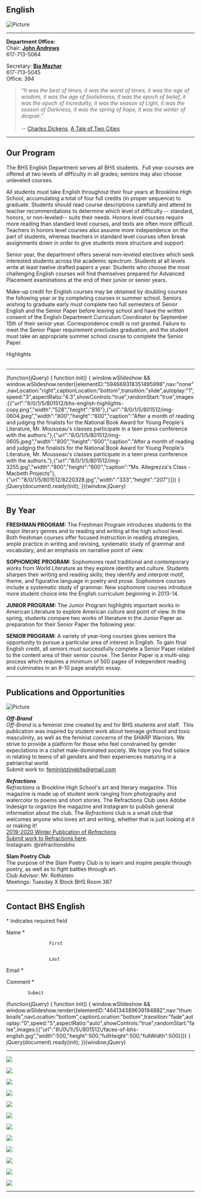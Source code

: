 **English**
-----------

![Picture](/uploads/8/0/1/5/801512/published/library-banner-0.png?1635895277)

* * *

**Department Office:**  
Chair: [**John Andrews**](mailto:john_andrews@psbma.org)  
617-713-5064  
  
Secretary: **[Bia Mazhar](mailto:rabia_mazhar@psbma.org)**  
617-713-5045  
Office: 394   
  

> _“It was the best of times, it was the worst of times, it was the age of wisdom, it was the age of foolishness, it was the epoch of belief, it was the epoch of incredulity, it was the season of Light, it was the season of Darkness, it was the spring of hope, it was the winter of despair.”_  
> ​  
> \-- [Charles Dickens](https://quotecatalog.com/communicator/charles-dickens), [A Tale of Two Cities](http://www.amazon.com/Tale-Cities-Dover-Thrift-Editions/dp/0486406512%3FSubscriptionId%3DAKIAJTSZJQ3RY4PK4ONQ%26tag%3Dquotecat-20%26linkCode%3Dxm2%26camp%3D2025%26creative%3D165953%26creativeASIN%3D0486406512?tag=quotecat-20)

* * *

Our Program
-----------

The BHS English Department serves all BHS students.  Full year courses are offered at two levels of difficulty in all grades; seniors may also choose unleveled courses.  
  
All students must take English throughout their four years at Brookline High School, accumulating a total of four full credits (in proper sequence) to graduate. Students should read course descriptions carefully and attend to teacher recommendations to determine which level of difficulty -- standard, honors, or non-leveled-- suits their needs. Honors level courses require more reading than standard level courses, and texts are often more difficult. Teachers in honors level courses also assume more independence on the part of students, whereas teachers in standard level courses often break assignments down in order to give students more structure and support.  
  
​Senior year, the department offers several non-leveled electives which seek interested students across the academic spectrum. Students at all levels write at least twelve drafted papers a year. Students who choose the most challenging English courses will find themselves prepared for Advanced Placement examinations at the end of their junior or senior years.  
  
Make-up credit for English courses may be obtained by doubling courses the following year or by completing courses in summer school. Seniors wishing to graduate early must complete two full semesters of Senior English and the Senior Paper before leaving school and have the written consent of the English Department Curriculum Coordinator by September 15th of their senior year. Correspondence credit is not granted. Failure to meet the Senior Paper requirement precludes graduation, and the student must take an appropriate summer school course to complete the Senior Paper.  

  
  
Highlights  
​  

-----------------------

(function(jQuery) {
function init() { window.wSlideshow && window.wSlideshow.render({elementID:"594669318351495998",nav:"none",navLocation:"right",captionLocation:"bottom",transition:"slide",autoplay:"1",speed:"3",aspectRatio:"4:3",showControls:"true",randomStart:"true",images:\[{"url":"8/0/1/5/801512/bhs-english-highlights-copy.png","width":"528","height":"816"},{"url":"8/0/1/5/801512/img-0604.jpeg","width":"800","height":"600","caption":"After a month of reading and judging the finalists for the National Book Award for Young People&#x27;s Literature, Mr. Mousseau&#x27;s classes participate in a teen press conference with the authors."},{"url":"8/0/1/5/801512/img-0605.jpeg","width":"800","height":"600","caption":"After a month of reading and judging the finalists for the National Book Award for Young People&#x27;s Literature, Mr. Mousseau&#x27;s classes participate in a teen press conference with the authors."},{"url":"8/0/1/5/801512/img-3255.jpg","width":"800","height":"600","caption":"Ms. Allegrezza&#x27;s Class - Macbeth Projects"},{"url":"8/0/1/5/801512/8220328.jpg","width":"333","height":"207"}\]}) }
jQuery(document).ready(init);
})(window.jQuery)

* * *

By Year
-------

**​FRESHMAN PROGRAM:** The Freshman Program introduces students to the major literary genres and to reading and writing at the high school level. Both freshman courses offer focused instruction in reading strategies, ample practice in writing and revising, systematic study of grammar and vocabulary, and an emphasis on narrative point of view.  
  
**SOPHOMORE PROGRAM:** Sophomores read traditional and contemporary works from World Literature as they explore identity and culture. Students sharpen their writing and reading skills; they identify and interpret motif, theme, and figurative language in poetry and prose. Sophomore courses include a systematic study of grammar. New sophomore courses introduce more student choice into the English curriculum beginning in 2013-14.  
  
**JUNIOR PROGRAM:** The Junior Program highlights important works in American Literature to explore American culture and point of view. In the spring, students compare two works of literature in the Junior Paper as preparation for their Senior Paper the following year.  
  
**SENIOR PROGRAM:** A variety of year-long courses gives seniors the opportunity to pursue a particular area of interest in English. To gain final English credit, all seniors must successfully complete a Senior Paper related to the content area of their senior course. The Senior Paper is a multi-step process which requires a minimum of 500 pages of independent reading and culminates in an 8-10 page analytic essay.

* * *

Publications and Opportunities
------------------------------

![Picture](/uploads/8/0/1/5/801512/published/screen-shot-2021-11-10-at-2-19-43-pm.png?1636573032)

_**Off-Brand**_  
_Off-Brand_ is a feminist zine created by and for BHS students and staff.  This publication was inspired by student work about teenage girlhood and toxic masculinity, as well as the feminist concerns of the SHARP Warriors. We strive to provide a platform for those who feel constrained by gender expectations in a cishet male-dominated society. We hope you find solace in relating to teens of all genders and their experiences maturing in a patriarchal world.  
Submit work to: [feministzinebhs@gmail.com](mailto:feministzinebhs@gmail.com)  
  
**_Refractions_**   
_Refractions is_ Brookline High School's art and literary magazine. This magazine is made up of student work ranging from photography and watercolor to poems and short stories. The Refractions Club uses Adobe Indesign to organize the magazine and Instagram to publish general information about the club. The _Refractions_ club is a small club that welcomes anyone who loves art and writing, whether that is just looking at it or making it!  
[​2019-2020 Winter Publication of _Refractions_](https://drive.google.com/file/d/1DFGtKaYeqYwfeTH-WqIc9spp9D6c5hes/view?usp=drivesdk)  
[Submit work to Refractions here](https://forms.gle/RrbpKBiohrDTD1tD8).  
Instagram: @refractionsbhs  
  
**​Slam Poetry Club**  
The purpose of the Slam Poetry Club is to learn and inspire people through poetry, as well as to fight battles through art.   
Club Advisor: Mr. Rothstein  
Meetings: Tuesday X Block BHS Room 387

* * *

Contact BHS English 
--------------------

\* Indicates required field

Name \*
				

					First
				

					Last
				

Email \*
				

				

Comment \*
				

		

			
			
			
			
			Submit
			

(function(jQuery) {
function init() { window.wSlideshow && window.wSlideshow.render({elementID:"464134389639194882",nav:"thumbnails",navLocation:"bottom",captionLocation:"bottom",transition:"fade",autoplay:"0",speed:"5",aspectRatio:"auto",showControls:"true",randomStart:"false",images:\[{"url":"8\\/0\\/1\\/5\\/801512\\/faces-of-bhs-english.jpg","width":500,"height":500,"fullHeight":500,"fullWidth":500}\]}) }
jQuery(document).ready(init);
})(window.jQuery)

* * *

[![](/uploads/8/0/1/5/801512/download-2.jpg)](/uploads/8/0/1/5/801512/download-2_orig.jpg)

[![](/uploads/8/0/1/5/801512/81qaancnm7l.jpg)](/uploads/8/0/1/5/801512/81qaancnm7l_orig.jpg)

[![](/uploads/8/0/1/5/801512/download.jpg)](/uploads/8/0/1/5/801512/download_orig.jpg)

[![](/uploads/8/0/1/5/801512/81rfcwfomyl.jpg)](/uploads/8/0/1/5/801512/81rfcwfomyl_orig.jpg)

[![](/uploads/8/0/1/5/801512/81dm0cyrrfl.jpg)](/uploads/8/0/1/5/801512/81dm0cyrrfl_orig.jpg)

[![](/uploads/8/0/1/5/801512/download-1.jpg)](/uploads/8/0/1/5/801512/download-1_orig.jpg)

[![](/uploads/8/0/1/5/801512/9780374500016-p0-v7-s550x406.jpg)](/uploads/8/0/1/5/801512/9780374500016-p0-v7-s550x406_orig.jpg)

[![](/uploads/8/0/1/5/801512/download-3.jpg)](/uploads/8/0/1/5/801512/download-3_orig.jpg)

[![](/uploads/8/0/1/5/801512/a1cu4ywueyl.jpg)](/uploads/8/0/1/5/801512/a1cu4ywueyl_orig.jpg)

[![](/uploads/8/0/1/5/801512/download-4.jpg)](/uploads/8/0/1/5/801512/download-4_orig.jpg)

[![](/uploads/8/0/1/5/801512/the-great-gatsby-9781982146702-hr.jpg)](/uploads/8/0/1/5/801512/the-great-gatsby-9781982146702-hr_orig.jpg)

[![](/uploads/8/0/1/5/801512/6141l9-1bol.jpg)](/uploads/8/0/1/5/801512/6141l9-1bol_orig.jpg)

* * *